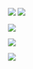 
<img src="https://readme-typing-svg.herokuapp.com/?lines=你好！欢迎光临我的GitHub主页&font=Roboto" />
<img src="https://readme-typing-svg.herokuapp.com/?lines=Sun+Yat-sen+University+-+BSc+in+Artificial+Intelligence+-+MSc+in+Marine+Science&font=Roboto&center=true&width=700&height=50&color=00F7FF&vCenter=true&speed=50" />



<p>
<a href="https://www.sysu.edu.cn/"><img src="https://img.shields.io/static/v1?label=School&message=SYSU&color=green"/></a>
</p>
 <p>
<img src="https://img.shields.io/static/v1?label=Field of study&message=Artificial Intelligence%2BMarine Science&color=blue"/>
</p>
<p>
<img src="https://img.shields.io/static/v1?label=Program&message=Python&color=blue"/>
</p>


